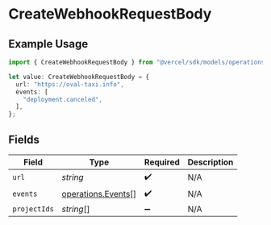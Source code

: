 # CreateWebhookRequestBody

## Example Usage

```typescript
import { CreateWebhookRequestBody } from "@vercel/sdk/models/operations/createwebhook.js";

let value: CreateWebhookRequestBody = {
  url: "https://oval-taxi.info",
  events: [
    "deployment.canceled",
  ],
};
```

## Fields

| Field                                                    | Type                                                     | Required                                                 | Description                                              |
| -------------------------------------------------------- | -------------------------------------------------------- | -------------------------------------------------------- | -------------------------------------------------------- |
| `url`                                                    | *string*                                                 | :heavy_check_mark:                                       | N/A                                                      |
| `events`                                                 | [operations.Events](../../models/operations/events.md)[] | :heavy_check_mark:                                       | N/A                                                      |
| `projectIds`                                             | *string*[]                                               | :heavy_minus_sign:                                       | N/A                                                      |